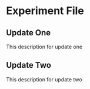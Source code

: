 # Experiment File

## Update One

This description for update one

## Update Two

This description for update two